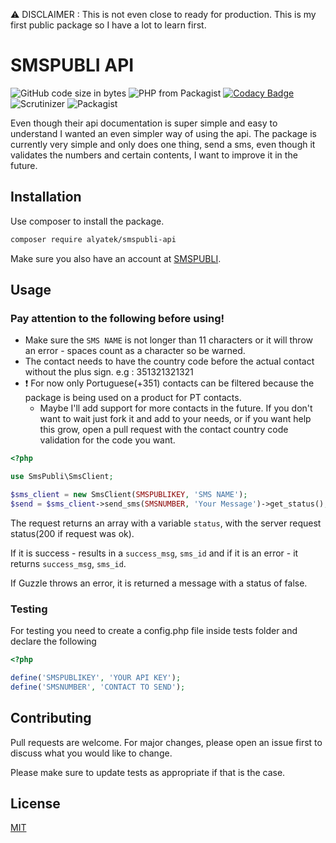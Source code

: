 ⚠ DISCLAIMER : This is not even close to ready for production. This is my first public package so I have a lot to learn first.

# SMSPUBLI API

![GitHub code size in bytes](https://img.shields.io/github/languages/code-size/alyatek/smspubli-api)
![PHP from Packagist](https://img.shields.io/packagist/php-v/alyatek/smspubli-api)
[![Codacy Badge](https://api.codacy.com/project/badge/Grade/8fcdb2abf1cd4cae8abd358605caede3)](https://app.codacy.com/app/alyatek/smspubli-api?utm_source=github.com&utm_medium=referral&utm_content=alyatek/smspubli-api&utm_campaign=Badge_Grade_Dashboard)
![Scrutinizer](https://scrutinizer-ci.com/g/alyatek/smspubli-api/badges/build.png?b=master)
![Packagist](https://img.shields.io/packagist/l/alyatek/smspubli-api)

Even though their api documentation is super simple and easy to understand I wanted an even simpler way of using the api.
The package is currently very simple and only does one thing, send a sms, even though it validates the numbers and certain contents, I want to improve it in the future.

## Installation

Use composer to install the package.

```bash
composer require alyatek/smspubli-api
```

Make sure you also have an account at [SMSPUBLI](https://www.smspubli.com/).

## Usage

### Pay attention to the following before using!
- Make sure the `SMS NAME` is not longer than 11 characters or it will throw an error - spaces count as a character so be warned.
- The contact needs to have the country code before the actual contact without the plus sign. e.g : 351321321321
- ❗ For now only Portuguese(+351) contacts can be filtered because the package is being used on a product for PT contacts. 
  - Maybe I'll add support for more contacts in the future. If you don't want to wait just fork it and add to your needs, or if you want help this grow, open a pull request with the contact country code validation for the code you want.

```php
<?php

use SmsPubli\SmsClient;

$sms_client = new SmsClient(SMSPUBLIKEY, 'SMS NAME');
$send = $sms_client->send_sms(SMSNUMBER, 'Your Message')->get_status();

```

The request returns an array with a variable `status`, with the server request status(200 if request was ok).

If it is success - results in a `success_msg`, `sms_id` and if it is an error - it returns `success_msg`, `sms_id`.

If Guzzle throws an error, it is returned a message with a status of false.

### Testing
For testing you need to create a config.php file inside tests folder and declare the following
```php
<?php

define('SMSPUBLIKEY', 'YOUR API KEY');
define('SMSNUMBER', 'CONTACT TO SEND');

```

## Contributing
Pull requests are welcome. For major changes, please open an issue first to discuss what you would like to change.

Please make sure to update tests as appropriate if that is the case.

## License
[MIT](https://choosealicense.com/licenses/mit/)
